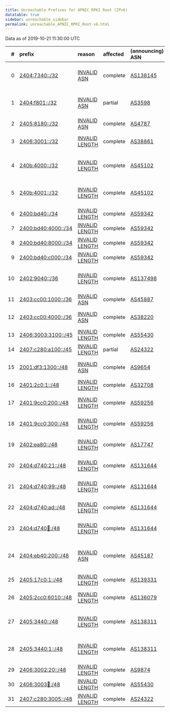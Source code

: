 ```yaml
---
title: Unreachable Prefixes for APNIC RPKI Root (IPv6)
datatable: true
sidebar: unreachable_sidebar
permalink: unreachable_APNIC_RPKI_Root-v6.html
---
```


Data as of 2019-10-21 11:30:00 UTC


<div class="datatable-begin"></div>

|   # | prefix                                                           | reason                                                                                                         | affected   | (announcing) ASN                         | AS Name                                                            |   unreachable /48s |
|----:|:-----------------------------------------------------------------|:---------------------------------------------------------------------------------------------------------------|:-----------|:-----------------------------------------|:-------------------------------------------------------------------|-------------------:|
|   0 | [2404:7340::/32](https://stat.ripe.net/2404:7340::/32)           | [INVALID ASN](https://rpki-validator.ripe.net/announcement-preview?asn=AS138145&prefix=2404:7340::/32)         | complete   | [AS138145](unreachable_AS138145-v6.html) | ADVANCED-AS-AP Advanced Information Company Limited                |              65536 |
|   1 | [2404:f801::/32](https://stat.ripe.net/2404:f801::/32)           | [INVALID ASN](https://rpki-validator.ripe.net/announcement-preview?asn=AS3598&prefix=2404:f801::/32)           | partial    | [AS3598](unreachable_AS3598-v6.html)     | MICROSOFT-CORP-AS - Microsoft Corporation                          |              65536 |
|   2 | [2405:8180::/32](https://stat.ripe.net/2405:8180::/32)           | [INVALID ASN](https://rpki-validator.ripe.net/announcement-preview?asn=AS4787&prefix=2405:8180::/32)           | complete   | [AS4787](unreachable_AS4787-v6.html)     | ASN-CBN PT Cyberindo Aditama                                       |              65536 |
|   3 | [2406:3001::/32](https://stat.ripe.net/2406:3001::/32)           | [INVALID LENGTH](https://rpki-validator.ripe.net/announcement-preview?asn=AS38861&prefix=2406:3001::/32)       | complete   | [AS38861](unreachable_AS38861-v6.html)   | STARHUB-INTERNET2 StarHub Ltd                                      |              65536 |
|   4 | [240b:4000::/32](https://stat.ripe.net/240b:4000::/32)           | [INVALID LENGTH](https://rpki-validator.ripe.net/announcement-preview?asn=AS45102&prefix=240b:4000::/32)       | complete   | [AS45102](unreachable_AS45102-v6.html)   | CNNIC-ALIBABA-CN-NET-AP Alibaba China Technology Co.               |              65536 |
|   5 | [240b:4001::/32](https://stat.ripe.net/240b:4001::/32)           | [INVALID LENGTH](https://rpki-validator.ripe.net/announcement-preview?asn=AS45102&prefix=240b:4001::/32)       | complete   | [AS45102](unreachable_AS45102-v6.html)   | CNNIC-ALIBABA-CN-NET-AP Alibaba China Technology Co.               |              65536 |
|   6 | [2400:bd40::/34](https://stat.ripe.net/2400:bd40::/34)           | [INVALID LENGTH](https://rpki-validator.ripe.net/announcement-preview?asn=AS59342&prefix=2400:bd40::/34)       | complete   | [AS59342](unreachable_AS59342-v6.html)   | BBS-PH ABSATELLITE BBS-                                            |              16384 |
|   7 | [2400:bd40:4000::/34](https://stat.ripe.net/2400:bd40:4000::/34) | [INVALID LENGTH](https://rpki-validator.ripe.net/announcement-preview?asn=AS59342&prefix=2400:bd40:4000::/34)  | complete   | [AS59342](unreachable_AS59342-v6.html)   | BBS-PH ABSATELLITE BBS-                                            |              16384 |
|   8 | [2400:bd40:8000::/34](https://stat.ripe.net/2400:bd40:8000::/34) | [INVALID LENGTH](https://rpki-validator.ripe.net/announcement-preview?asn=AS59342&prefix=2400:bd40:8000::/34)  | complete   | [AS59342](unreachable_AS59342-v6.html)   | BBS-PH ABSATELLITE BBS-                                            |              16384 |
|   9 | [2400:bd40:c000::/34](https://stat.ripe.net/2400:bd40:c000::/34) | [INVALID LENGTH](https://rpki-validator.ripe.net/announcement-preview?asn=AS59342&prefix=2400:bd40:c000::/34)  | complete   | [AS59342](unreachable_AS59342-v6.html)   | BBS-PH ABSATELLITE BBS-                                            |              16384 |
|  10 | [2402:9040::/36](https://stat.ripe.net/2402:9040::/36)           | [INVALID LENGTH](https://rpki-validator.ripe.net/announcement-preview?asn=AS137498&prefix=2402:9040::/36)      | complete   | [AS137498](unreachable_AS137498-v6.html) | NMSTL-AS-AP NMS TECHNOLOGIES LTD                                   |               4096 |
|  11 | [2403:cc00:1000::/36](https://stat.ripe.net/2403:cc00:1000::/36) | [INVALID ASN](https://rpki-validator.ripe.net/announcement-preview?asn=AS45887&prefix=2403:cc00:1000::/36)     | complete   | [AS45887](unreachable_AS45887-v6.html)   | GPLHOST-AS-AP GPLHost LLC                                          |               4096 |
|  12 | [2403:cc00:4000::/36](https://stat.ripe.net/2403:cc00:4000::/36) | [INVALID ASN](https://rpki-validator.ripe.net/announcement-preview?asn=AS38220&prefix=2403:cc00:4000::/36)     | complete   | [AS38220](unreachable_AS38220-v6.html)   | AMAZE-SYD-AS-AP www.amaze.com.au                                   |               4096 |
|  13 | [2406:3003:3100::/45](https://stat.ripe.net/2406:3003:3100::/45) | [INVALID LENGTH](https://rpki-validator.ripe.net/announcement-preview?asn=AS55430&prefix=2406:3003:3100::/45)  | complete   | [AS55430](unreachable_AS55430-v6.html)   | STARHUB-NGNBN Starhub Ltd                                          |                  8 |
|  14 | [2407:c280:a100::/45](https://stat.ripe.net/2407:c280:a100::/45) | [INVALID LENGTH](https://rpki-validator.ripe.net/announcement-preview?asn=AS24322&prefix=2407:c280:a100::/45)  | partial    | [AS24322](unreachable_AS24322-v6.html)   | HOSTLINK-AS-AP HostLink                                            |                  8 |
|  15 | [2001:df3:1300::/48](https://stat.ripe.net/2001:df3:1300::/48)   | [INVALID ASN](https://rpki-validator.ripe.net/announcement-preview?asn=AS9654&prefix=2001:df3:1300::/48)       | complete   | [AS9654](unreachable_AS9654-v6.html)     | MMIX-AS-AP Myanmar Internet Exchange - MMIX                        |                  1 |
|  16 | [2401:2c0:1::/48](https://stat.ripe.net/2401:2c0:1::/48)         | [INVALID LENGTH](https://rpki-validator.ripe.net/announcement-preview?asn=AS32708&prefix=2401:2c0:1::/48)      | complete   | [AS32708](unreachable_AS32708-v6.html)   | ROOTNETWORKS - Root Networks                                       |                  1 |
|  17 | [2401:9cc0:200::/48](https://stat.ripe.net/2401:9cc0:200::/48)   | [INVALID LENGTH](https://rpki-validator.ripe.net/announcement-preview?asn=AS59256&prefix=2401:9cc0:200::/48)   | complete   | [AS59256](unreachable_AS59256-v6.html)   | ANSASERVERS Aus Net Servers Australia Pty Ltd                      |                  1 |
|  18 | [2401:9cc0:300::/48](https://stat.ripe.net/2401:9cc0:300::/48)   | [INVALID LENGTH](https://rpki-validator.ripe.net/announcement-preview?asn=AS59256&prefix=2401:9cc0:300::/48)   | complete   | [AS59256](unreachable_AS59256-v6.html)   | ANSASERVERS Aus Net Servers Australia Pty Ltd                      |                  1 |
|  19 | [2402:ea80::/48](https://stat.ripe.net/2402:ea80::/48)           | [INVALID LENGTH](https://rpki-validator.ripe.net/announcement-preview?asn=AS17747&prefix=2402:ea80::/48)       | complete   | [AS17747](unreachable_AS17747-v6.html)   | SITINETWORS-IN-AP SITI NETWORKS LIMITED                            |                  1 |
|  20 | [2404:d740:21::/48](https://stat.ripe.net/2404:d740:21::/48)     | [INVALID LENGTH](https://rpki-validator.ripe.net/announcement-preview?asn=AS131644&prefix=2404:d740:21::/48)   | complete   | [AS131644](unreachable_AS131644-v6.html) | ZENDONGINFO-NET Zhendong Information                               |                  1 |
|  21 | [2404:d740:99::/48](https://stat.ripe.net/2404:d740:99::/48)     | [INVALID LENGTH](https://rpki-validator.ripe.net/announcement-preview?asn=AS131644&prefix=2404:d740:99::/48)   | complete   | [AS131644](unreachable_AS131644-v6.html) | ZENDONGINFO-NET Zhendong Information                               |                  1 |
|  22 | [2404:d740:ad::/48](https://stat.ripe.net/2404:d740:ad::/48)     | [INVALID LENGTH](https://rpki-validator.ripe.net/announcement-preview?asn=AS131644&prefix=2404:d740:ad::/48)   | complete   | [AS131644](unreachable_AS131644-v6.html) | ZENDONGINFO-NET Zhendong Information                               |                  1 |
|  23 | [2404:d740:100::/48](https://stat.ripe.net/2404:d740:100::/48)   | [INVALID LENGTH](https://rpki-validator.ripe.net/announcement-preview?asn=AS131644&prefix=2404:d740:100::/48)  | complete   | [AS131644](unreachable_AS131644-v6.html) | ZENDONGINFO-NET Zhendong Information                               |                  1 |
|  24 | [2404:eb40:200::/48](https://stat.ripe.net/2404:eb40:200::/48)   | [INVALID ASN](https://rpki-validator.ripe.net/announcement-preview?asn=AS45187&prefix=2404:eb40:200::/48)      | complete   | [AS45187](unreachable_AS45187-v6.html)   | RACKSPACE-AP Rackspace IT Hosting AS IT Hosting Provider Hong Kong |                  1 |
|  25 | [2405:17c0:1::/48](https://stat.ripe.net/2405:17c0:1::/48)       | [INVALID LENGTH](https://rpki-validator.ripe.net/announcement-preview?asn=AS139331&prefix=2405:17c0:1::/48)    | complete   | [AS139331](unreachable_AS139331-v6.html) | DCORP-AS-AP Develentcorp.                                          |                  1 |
|  26 | [2405:2cc0:6010::/48](https://stat.ripe.net/2405:2cc0:6010::/48) | [INVALID LENGTH](https://rpki-validator.ripe.net/announcement-preview?asn=AS136079&prefix=2405:2cc0:6010::/48) | complete   | [AS136079](unreachable_AS136079-v6.html) | IDNIC-AMIKOM-AS-ID STMIK Amikom Yogyakarta                         |                  1 |
|  27 | [2405:3440::/48](https://stat.ripe.net/2405:3440::/48)           | [INVALID LENGTH](https://rpki-validator.ripe.net/announcement-preview?asn=AS138311&prefix=2405:3440::/48)      | complete   | [AS138311](unreachable_AS138311-v6.html) | LIMERICK-AS-IN Limerick Technologies Pvt Ltd                       |                  1 |
|  28 | [2405:3440:1::/48](https://stat.ripe.net/2405:3440:1::/48)       | [INVALID LENGTH](https://rpki-validator.ripe.net/announcement-preview?asn=AS138311&prefix=2405:3440:1::/48)    | complete   | [AS138311](unreachable_AS138311-v6.html) | LIMERICK-AS-IN Limerick Technologies Pvt Ltd                       |                  1 |
|  29 | [2406:3002:20::/48](https://stat.ripe.net/2406:3002:20::/48)     | [INVALID LENGTH](https://rpki-validator.ripe.net/announcement-preview?asn=AS9874&prefix=2406:3002:20::/48)     | complete   | [AS9874](unreachable_AS9874-v6.html)     | STARHUB-MOBILE StarHub Ltd                                         |                  1 |
|  30 | [2406:3003:100::/48](https://stat.ripe.net/2406:3003:100::/48)   | [INVALID LENGTH](https://rpki-validator.ripe.net/announcement-preview?asn=AS55430&prefix=2406:3003:100::/48)   | complete   | [AS55430](unreachable_AS55430-v6.html)   | STARHUB-NGNBN Starhub Ltd                                          |                  1 |
|  31 | [2407:c280:3005::/48](https://stat.ripe.net/2407:c280:3005::/48) | [INVALID LENGTH](https://rpki-validator.ripe.net/announcement-preview?asn=AS24322&prefix=2407:c280:3005::/48)  | complete   | [AS24322](unreachable_AS24322-v6.html)   | HOSTLINK-AS-AP HostLink                                            |                  1 |

<div class="datatable-end"></div>